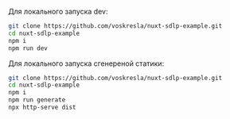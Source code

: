 Для локального запуска dev:

```bash
git clone https://github.com/voskresla/nuxt-sdlp-example.git
cd nuxt-sdlp-example
npm i
npm run dev
```

Для локального запуска сгенереной статики:

```bash
git clone https://github.com/voskresla/nuxt-sdlp-example.git
cd nuxt-sdlp-example
npm i
npm run generate
npx http-serve dist
```
